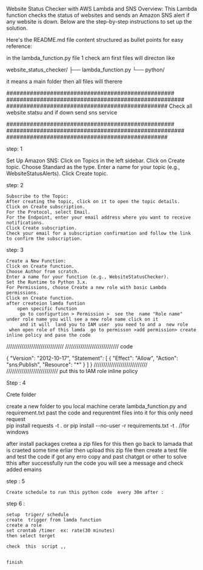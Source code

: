 
Website Status Checker with AWS Lambda and SNS
Overview:
This Lambda function checks the status of websites and sends an Amazon SNS alert if any website is down. Below are the step-by-step instructions to set up the solution.


Here's the README.md file content structured as bullet points for easy reference:






in the  lambda_function.py file 
1 check  arn first 
 files  will  directon like 


 website_status_checker/
├── lambda_function.py
└── python/

it means a main folder then all files will therere 

##################################################
#####################################################
################################################
Check all website statsu and if down  send sns service 


##################################################
#####################################################
################################################



step: 1 

   Set Up Amazon SNS:
   Click on Topics in the left sidebar.
   Click on Create topic.
   Choose Standard as the type.
   Enter a name for your topic (e.g., WebsiteStatusAlerts).
   Click Create topic.   

step: 2

    Subscribe to the Topic:
    After creating the topic, click on it to open the topic details.
    Click on Create subscription.
    For the Protocol, select Email.
    For the Endpoint, enter your email address where you want to receive notifications.
    Click Create subscription.
    Check your email for a subscription confirmation and follow the link to confirm the subscription.


step: 3

    Create a New Function:
    Click on Create function.
    Choose Author from scratch.
    Enter a name for your function (e.g., WebsiteStatusChecker).
    Set the Runtime to Python 3.x.
    For Permissions, choose Create a new role with basic Lambda permissions.
    Click on Create function.
    after createion lamda funtion
        open specific function
         go to configurtion > Permission >  see the  name "Role name" under role name you will see a new role name click on it 
         and it will  land you to IAM user  you need to and a  new role 
     when open role of this lamda  go to permisson >add permission> create inline policy and pase the code 


//////////////////////////////
////////////////////////////
code

  {
   "Version": "2012-10-17",
   "Statement": [
     {
      "Effect": "Allow",
      "Action": "sns:Publish",
      "Resource": "*"
    }
  ]
}
////////////////////////////
///////////////////////////
put this to  IAM role inline policy



Step : 4 

   Crete folder

   create a new folder  to you local machine 
   cerate  lambda_function.py and requirement.txt 
   past the code and requrentmt files into it 
   for this only need request  
   pip install requests -t .
   or 
   pip install --no-user -r requirements.txt -t . //for windows

   after install packages  cretea a zip files for this 
   then  go back to lamada that is craeted some time erliar 
   then upload this zip file 
   then create a test   file 
    and test the code if got any erro copy and past chatgpt or other to solve tthis 
    after successfully run the code you will see a message and  check added emains 


step : 5

    Create schedule to run this python code  every 30m after : 

step 6 :
 
    setup  triger/ schedule 
    create  trigger from lamda function
    create a role 
    set crontab /timer  ex: rate(30 minutes) 
    then select terget  

    check  this  script ,,


    finish




